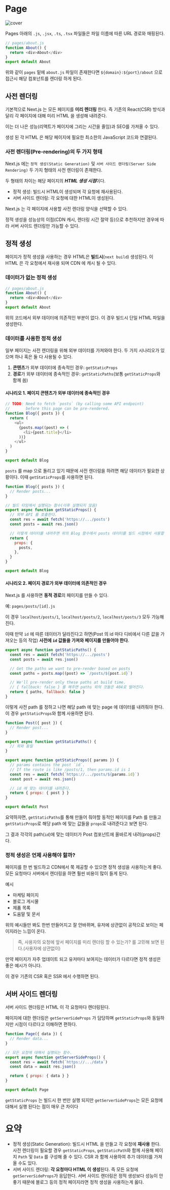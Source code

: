 # Page

![cover](./../assets/pages.jpg)

Pages 아래의 `.js`, `.jsx`, `.ts`, `.tsx` 파일들은 파일 이름에 따른 URL 경로와 매핑된다.

```javascript
// pages/about.js
function About() {
  return <div>About</div>
}
export default About
```

위와 같이 `pages` 밑에 `about.js` 파일이 존재한다면 `${domain}:${port}/about` 으로 접근시 해당 컴포넌트를 렌더링 하게 된다.

## 사전 렌더링

기본적으로 Next.js 는 모든 페이지를 **미리 렌더링** 한다. 즉 기존의 React(CSR) 방식과 달리 각 페이지에 대해 미리 HTML 을 생성해 내려준다.

이는 더 나은 성능(리액트가 페이지에 그리는 시간을 줄임)과 SEO를 가져올 수 있다.

생성 된 각 HTML 은 해당 페이지에 필요한 최소한의 JavaScript 코드와 연결된다.

### 사전 렌더링(Pre-rendering)의 두 가지 형태

Next.js 에는 `정적 생성(Static Generation)` 및 `서버 사이드 렌더링(Server Side Rendering)` 두 가지 형태의 사전 렌더링이 존재한다.

두 형태의 차이는 해당 페이지의 ***HTML 생성 시점***이다.

- 정적 생성: 빌드시 HTML이 생성되며 각 요청에 재사용된다.
- 서버 사이드 렌더링: 각 요청에 대한 HTML이 생성된다.

Next.js 는 각 페이지에 사용할 사전 렌더링 양식을 선택할 수 있다.

정적 생성을 성능상의 이점(CDN 캐시, 렌더링 시간 절약 등)으로 추천하지만 경우에 따라 서버 사이드 렌더링만 가능할 수 있다.

## 정적 생성

페이지가 정적 생성을 사용하는 경우 HTML은 **빌드시**(`next build`) 생성된다. 이 HTML 은 각 요청에서 재사용 되며 CDN 에 캐시 될 수 있다.

### 데이터가 없는 정적 생성

```javascript
// pages/about.js
function About() {
  return <div>About</div>
}
export default About
```

위의 코드에서 외부 데이터에 의존적인 부분이 없다. 이 경우 빌드시 단일 HTML 파일을 생성한다.

### 데이터를 사용한 정적 생성

일부 페이지는 사전 렌더링을 위해 외부 데이터를 가져와야 한다. 두 가지 시나리오가 있으며 하나 혹은 둘 다 사용될 수 있다.

1. **콘텐츠**가 외부 데이터에 종속적인 경우: `getStaticProps`
2. **경로**가 외부 데이터에 종속적인 경우: `getStaticPaths`(보통 `getStaticProps`와 함께 씀)

#### 시나리오 1. 페이지 콘텐츠가 외부 데이터에 종속적인 경우

```javascript
// TODO: Need to fetch `posts` (by calling some API endpoint)
//       before this page can be pre-rendered.
function Blog({ posts }) {
  return (
    <ul>
      {posts.map((post) => (
        <li>{post.title}</li>
      ))}
    </ul>
  )
}

export default Blog
```

`posts` 를 map 으로 돌리고 있기 때문에 사전 렌더링을 하려면 해당 데이터가 필요한 상황이다. 이때 `getStaticProps`를 사용하면 된다.

```javascript
function Blog({ posts }) {
  // Render posts...
}

// 빌드 타임에서 실행되는 함수(이후 실행되지 않음)
export async function getStaticProps() {
  // 외부 API 를 호출한다.
  const res = await fetch('https://.../posts')
  const posts = await res.json()

  // 이렇게 데이터를 내려주면 위의 Blog 함수에서 posts 데이터를 빌드 시점에서 사용할 수 있다.
  return {
    props: {
      posts,
    },
  }
}

export default Blog
```

#### 시나리오 2. 페이지 경로가 외부 데이터에 의존적인 경우

Next.js 를 사용하면 **동적 경로**의 페이지를 만들 수 있다. 

예: `pages/posts/[id].js` 

이 경우 `localhost/posts/1`, `localhost/posts/2`, `localhost/posts/3` 모두 가능해진다.

이때 만약 `id` 에 따른 데이터가 달라진다고 하면(Post 의 id 마다 디비에서 다른 값을 가져오는 등의 작업) **사전에 `id` 값들을 가져와 페이지를 만들어야 한다**.

```javascript
export async function getStaticPaths() {
  const res = await fetch('https://.../posts')
  const posts = await res.json()

  // Get the paths we want to pre-render based on posts
  const paths = posts.map((post) => `/posts/${post.id}`)

  // We'll pre-render only these paths at build time.
  // { fallback: false } 를 해주면 paths 외의 것들은 404로 떨어진다.
  return { paths, fallback: false }
}
```

이렇게 사전 path 를 정하고 나면 해당 path 에 맞는 page 에 데이터를 내려줘야 한다. 이 경우 `getStaticProps`와 함께 사용하면 된다.

```javascript
function Post({ post }) {
  // Render post...
}

export async function getStaticPaths() {
  // 위와 동일
}

export async function getStaticProps({ params }) {
  // params contains the post `id`.
  // If the route is like /posts/1, then params.id is 1
  const res = await fetch(`https://.../posts/${params.id}`)
  const post = await res.json()

  // id 에 맞는 데이터를 내려준다.
  return { props: { post } }
}

export default Post
```

요약하자면, `getStaticPaths`를 통해 만들어 줘야할 동적인 페이지를 Path 를 만들고 `getStaticProps`로 해당 path 에 맞는 값들을 `props`로 내려준다고 보면 된다.

그 결과 각각의 path(`id`)에 맞는 데이터가 Post 컴포넌트에 올바르게 내려(props)간다.

### 정적 생성은 언제 사용해야 할까?

페이지를 한 번 빌드하고 CDN에서 쭉 제공할 수 있으면 정적 생성을 사용하는게 좋다. 모든 요청마다 서버에서 렌더링을 하면 훨씬 비용이 많이 들게 된다.

예시
- 마케팅 페이지
- 블로그 게시물
- 제품 목록
- 도움말 및 문서

위의 예시들만 봐도 한번 만들어지고 잘 안바뀌며, 유저에 상관없이 공적으로 보이는 페이지라는 느낌이 온다.

> 즉, 사용자의 요청에 앞서 페이지를 미리 렌더링 할 수 있는가? 를 고민해 보면 된다.(사용자에 상관없이)

만약 페이지가 자주 업데이트 되고 유저마다 보여지는 데이터가 다르다면 정적 생성은 좋은 예시가 아니다.

이 경우 기존의 CSR 혹은 SSR 에서 수행하면 된다.

## 서버 사이드 렌더링

서버 사이드 렌더링은 HTML 이 각 요청마다 렌더링된다.

페이지에 대한 렌더링은 `getServerSideProps` 가 담당하며 `getStaticProps`와 동일하지만 시점이 다르다고 이해하면 편하다.

```javascript
function Page({ data }) {
  // Render data...
}

// 모든 요청에 대해서 실행되는 함수.
export async function getServerSideProps() {
  const res = await fetch(`https://.../data`)
  const data = await res.json()

  return { props: { data } }
}

export default Page
```

`getStaticProps` 는 빌드시 한 번만 실행 되지만 `getServerSideProps`는 모든 요청에 대해서 실행 된다는 점이 매우 큰 차이다

# 요약

- 정적 생성(Static Generation): 빌드시 HTML 을 만들고 각 요청에 **재사용** 한다. 사전 렌더링이 필요할 경우 `getStaticProps`, `getStaticPath`와 함께 사용해 페이지 `Path` 및 `Data` 를 구성해 줄 수 있다. CSR 과 함께 사용하여 추가 데이터를 가져올 수도 있다.
- 서버 사이드 렌더링: **각 요청마다 HTML 이 생성**된다. 즉 모든 요청에 `getServerSideProps`가 응답한다. 서버 사이드 렌더링은 정적 생성보다 성능이 안좋기 때문에 블로그 등의 정적 페이지라면 정적 생성을 사용하는게 옳다.